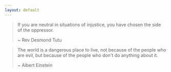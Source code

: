 ```yaml
---
layout: default
---
```


>If you are neutral in situations of injustice, you have chosen the side of the oppressor.
>
>~ Rev Desmond Tutu



>The world is a dangerous place to live, not because of the people who are evil, but because of the people who don't do anything about it.
>
>~ Albert Einstein
